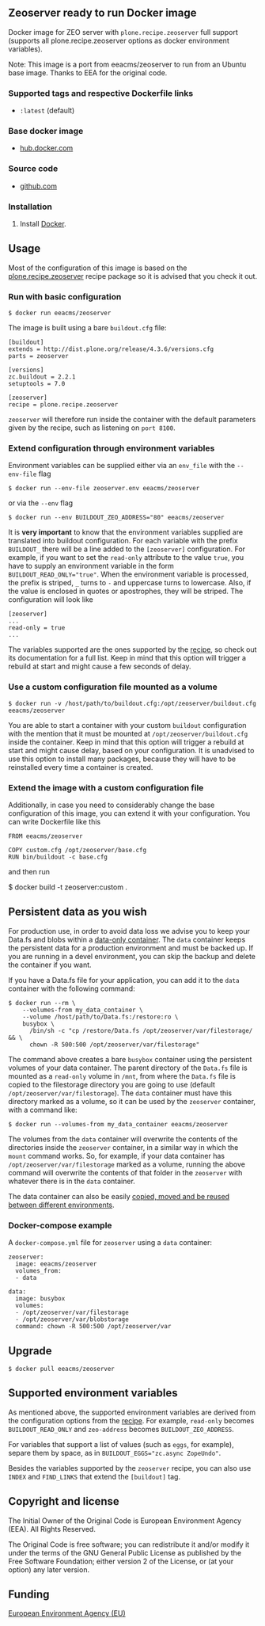 ## Zeoserver ready to run Docker image

Docker image for ZEO server with `plone.recipe.zeoserver` full support
(supports all plone.recipe.zeoserver options as docker environment variables).

Note: This image is a port from eeacms/zeoserver to run from an Ubuntu base image. Thanks to EEA for the original code.

### Supported tags and respective Dockerfile links

  -  `:latest` (default)


### Base docker image

 - [hub.docker.com](https://registry.hub.docker.com/u/eeacms/zeoserver)


### Source code

  - [github.com](http://github.com/eea/eea.docker.zeoserver)


### Installation

1. Install [Docker](https://www.docker.com/).


## Usage

Most of the configuration of this image is based on the 
[plone.recipe.zeoserver](https://pypi.python.org/pypi/plone.recipe.zeoserver)
recipe package so it is advised that you check it out.

### Run with basic configuration

    $ docker run eeacms/zeoserver

The image is built using a bare `buildout.cfg` file:

    [buildout]
    extends = http://dist.plone.org/release/4.3.6/versions.cfg
    parts = zeoserver

    [versions]
    zc.buildout = 2.2.1
    setuptools = 7.0

    [zeoserver]
    recipe = plone.recipe.zeoserver

`zeoserver` will therefore run inside the container with the default parameters given
by the recipe, such as listening on `port 8100`.

### Extend configuration through environment variables

Environment variables can be supplied either via an `env_file` with the `--env-file` flag
    
    $ docker run --env-file zeoserver.env eeacms/zeoserver

or via the `--env` flag

    $ docker run --env BUILDOUT_ZEO_ADDRESS="80" eeacms/zeoserver

It is **very important** to know that the environment variables supplied are translated
into buildout configuration. For each variable with the prefix `BUILDOUT_` there will be
a line added to the `[zeoserver]` configuration. For example, if you want to set the
`read-only` attribute to the value `true`, you have to supply an environment variable
in the form `BUILDOUT_READ_ONLY="true"`. When the environment variable is processed,
the prefix is striped, `_` turns to `-` and uppercase turns to lowercase. Also, if the
value is enclosed in quotes or apostrophes, they will be striped. The configuration will
look like

    [zeoserver]
    ...
    read-only = true
    ...

The variables supported are the ones supported by the [recipe](https://pypi.python.org/pypi/plone.recipe.zeoserver),
so check out its documentation for a full list. Keep in mind that this option will trigger
a rebuild at start and might cause a few seconds of delay.

### Use a custom configuration file mounted as a volume

    $ docker run -v /host/path/to/buildout.cfg:/opt/zeoserver/buildout.cfg eeacms/zeoserver

You are able to start a container with your custom `buildout` configuration with the mention
that it must be mounted at `/opt/zeoserver/buildout.cfg` inside the container. Keep in mind
that this option will trigger a rebuild at start and might cause delay, based on your
configuration. It is unadvised to use this option to install many packages, because they will
have to be reinstalled every time a container is created.


### Extend the image with a custom configuration file

Additionally, in case you need to considerably change the base configuration of this image,
you can extend it with your configuration. You can write Dockerfile like this

    FROM eeacms/zeoserver

    COPY custom.cfg /opt/zeoserver/base.cfg
    RUN bin/buildout -c base.cfg

and then run

   $ docker build -t zeoserver:custom .

## Persistent data as you wish

For production use, in order to avoid data loss we advise you to keep your Data.fs and blobs within
a [data-only container](https://medium.com/@ramangupta/why-docker-data-containers-are-good-589b3c6c749e).
The `data` container keeps the persistent data for a production environment and must be backed up.
If you are running in a devel environment, you can skip the backup and delete the container if you want.

If you have a Data.fs file for your application, you can add it to the `data` container with the following
command:

    $ docker run --rm \
        --volumes-from my_data_container \
        --volume /host/path/to/Data.fs:/restore:ro \
        busybox \
          /bin/sh -c "cp /restore/Data.fs /opt/zeoserver/var/filestorage/ && \
          chown -R 500:500 /opt/zeoserver/var/filestorage"

The command above creates a bare `busybox` container using the persistent volumes of your data container.
The parent directory of the `Data.fs` file is mounted as a `read-only` volume in `/mnt`, from where the
`Data.fs` file is copied to the filestorage directory you are going to use (default `/opt/zeoserver/var/filestorage`).
The `data` container must have this directory marked as a volume, so it can be used by the `zeoserver` container,
with a command like:

    $ docker run --volumes-from my_data_container eeacms/zeoserver

The volumes from the `data` container will overwrite the contents of the directories inside the `zeoserver`
container, in a similar way in which the `mount` command works. So, for example, if your data container
has `/opt/zeoserver/var/filestorage` marked as a volume, running the above command will overwrite the
contents of that folder in the `zeoserver` with whatever there is in the `data` container.

The data container can also be easily [copied, moved and be reused between different environments](https://docs.docker.com/userguide/dockervolumes/#backup-restore-or-migrate-data-volumes).

### Docker-compose example

A `docker-compose.yml` file for `zeoserver` using a `data` container:

    zeoserver:
      image: eeacms/zeoserver
      volumes_from:
      - data

    data:
      image: busybox
      volumes:
      - /opt/zeoserver/var/filestorage
      - /opt/zeoserver/var/blobstorage
      command: chown -R 500:500 /opt/zeoserver/var

## Upgrade

    $ docker pull eeacms/zeoserver


## Supported environment variables ##

As mentioned above, the supported environment variables are derived from the configuration options
from the [recipe](https://pypi.python.org/pypi/plone.recipe.zeoserver). For example, `read-only`
becomes `BUILDOUT_READ_ONLY` and `zeo-address` becomes `BUILDOUT_ZEO_ADDRESS`.

For variables that support a list of values (such as `eggs`, for example), separe them by space, as
in `BUILDOUT_EGGS="zc.async ZopeUndo"`.

Besides the variables supported by the `zeoserver` recipe, you can also use `INDEX` and `FIND_LINKS`
that extend the `[buildout]` tag.

## Copyright and license

The Initial Owner of the Original Code is European Environment Agency (EEA).
All Rights Reserved.

The Original Code is free software;
you can redistribute it and/or modify it under the terms of the GNU
General Public License as published by the Free Software Foundation;
either version 2 of the License, or (at your option) any later
version.


## Funding

[European Environment Agency (EU)](http://eea.europa.eu)
